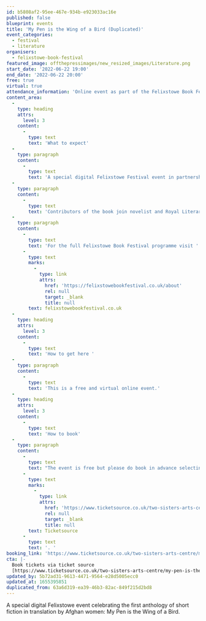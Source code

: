 ```yaml
---
id: b5808af2-95ee-467e-934b-e923033ac16e
published: false
blueprint: events
title: 'My Pen is the Wing of a Bird (Duplicated)'
event_categories:
  - festival
  - literature
organisers:
  - felixstowe-book-festival
featured_image: offthepressimages/new_resized_images/Literature.png
start_date: '2022-06-22 19:00'
end_date: '2022-06-22 20:00'
free: true
virtual: true
attendance_information: 'Online event as part of the Felixstowe Book Festival'
content_area:
  -
    type: heading
    attrs:
      level: 3
    content:
      -
        type: text
        text: 'What to expect'
  -
    type: paragraph
    content:
      -
        type: text
        text: 'A special digital Felixstowe Festival event in partnership with Untold’s write Afghanistan project to celebrate, My Pen is the Wing of a Bird; New Fiction by Afghan Women, the first anthology of short fiction in translation by Afghan women.'
  -
    type: paragraph
    content:
      -
        type: text
        text: 'Contributors of the book join novelist and Royal Literary Fellow Ruth Dugdall who will discuss these vital, unexpected short stories that are both unique and universal – stories of family, work, childhood, friendship, war, gender identity and cultural traditions and how this anthology was developed.'
  -
    type: paragraph
    content:
      -
        type: text
        text: 'For the full Felixstowe Book Festival programme visit '
      -
        type: text
        marks:
          -
            type: link
            attrs:
              href: 'https://felixstowebookfestival.co.uk/about'
              rel: null
              target: _blank
              title: null
        text: felixstowebookfestival.co.uk
  -
    type: heading
    attrs:
      level: 3
    content:
      -
        type: text
        text: 'How to get here '
  -
    type: paragraph
    content:
      -
        type: text
        text: 'This is a free and virtual online event.'
  -
    type: heading
    attrs:
      level: 3
    content:
      -
        type: text
        text: 'How to book'
  -
    type: paragraph
    content:
      -
        type: text
        text: "The event is free but please do book in advance selecting the 'Book your place' button or searching "
      -
        type: text
        marks:
          -
            type: link
            attrs:
              href: 'https://www.ticketsource.co.uk/two-sisters-arts-centre/my-pen-is-the-wing-of-a-bird/e-kxdkxa'
              rel: null
              target: _blank
              title: null
        text: Ticketsource
      -
        type: text
        text: '. '
booking_link: 'https://www.ticketsource.co.uk/two-sisters-arts-centre/my-pen-is-the-wing-of-a-bird/e-kxdkxa'
cta: |-
  Book tickets via ticket source
  [https://www.ticketsource.co.uk/two-sisters-arts-centre/my-pen-is-the-wing-of-a-bird/e-kxdkxa ](https://www.ticketsource.co.uk/two-sisters-arts-centre/my-pen-is-the-wing-of-a-bird/e-kxdkxa )
updated_by: 5b72ad31-9613-4471-9564-e28d5005ecc0
updated_at: 1655395851
duplicated_from: 63a6d319-ea39-46b3-82ac-849f215d2bd8
---
```

A special digital Felixstowe event celebrating the first anthology of short fiction in translation by Afghan women: My Pen is the Wing of a Bird.
